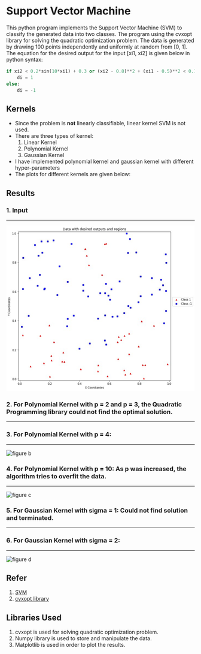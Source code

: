 # Support Vector Machine

This python program implements the Support Vector Machine (SVM) to classify the generated data into two classes. The program using the cvxopt library for solving the quadratic optimization problem. The data is generated by drawing 100 points independently and uniformly at random from [0, 1]. The equation for the desired output  for the input [xi1, xi2] is given below in python syntax:

```python
if xi2 < 0.2*sin(10*xi1) + 0.3 or (xi2 - 0.8)**2 + (xi1 - 0.5)**2 < 0.15**2:
    di = 1
else:
	di = -1
```



## Kernels

* Since the problem is **not** linearly classifiable, linear kernel SVM is not used.
* There are three types of kernel:
  1. Linear Kernel
  2. Polynomial Kernel
  3. Gaussian Kernel
* I have implemented polynomial kernel and gaussian kernel with different hyper-parameters
* The plots for different kernels are given below:



## Results

### 1. Input

---

![figure a](plots/fig_a.jpg)



### 2. For Polynomial Kernel with p = 2 and p = 3, the Quadratic Programming library could not find the optimal solution. 

---



### 3. For Polynomial Kernel with p = 4:

---

![figure b](C:\Users\yashc\GIT\Support-Vector-Machine\plots\fig_b.jpg)



### 4. For Polynomial Kernel with p = 10: As p was increased, the algorithm tries to overfit the data.

---

![figure c](C:\Users\yashc\GIT\Support-Vector-Machine\plots\fig_c.jpg)



### 5. For Gaussian Kernel with sigma = 1: Could not find solution and terminated. 

---



### 6. For Gaussian Kernel with sigma = 2: 

---

![figure d](C:\Users\yashc\GIT\Support-Vector-Machine\plots\fig_d.jpg)



## Refer

1. [SVM](https://en.wikipedia.org/wiki/Support_vector_machine)
2. [cvxopt library](http://cvxopt.org/)

## Libraries Used

1. cvxopt is used for solving quadratic optimization problem.
2. Numpy library is used to store and manipulate the data.
3. Matplotlib is used in order to plot the results.